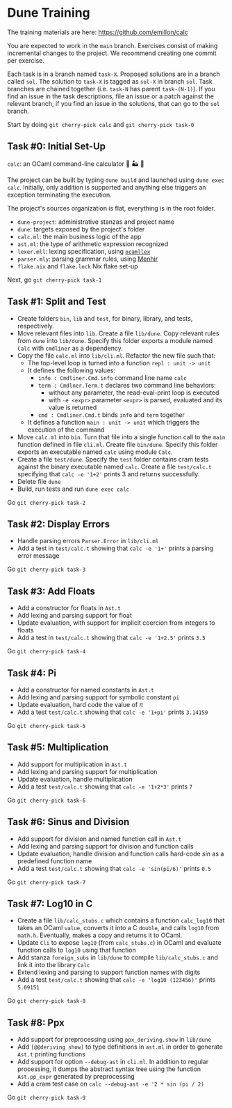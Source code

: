 # Dune Training

The training materials are here: https://github.com/emillon/calc

You are expected to work in the `main` branch. Exercises consist of making
incremental changes to the project. We recommend creating one commit per
exercise.

Each task is in a branch named `task-X`. Proposed solutions are in a branch
called `sol`. The solution to `task-X` is tagged as `sol-X` in branch `sol`.
Task branches are chained together (i.e. `task-N` has parent `task-(N-1)`). If
you find an issue in the task descriptions, file an issue or a patch against the
relevant branch, if you find an issue in the solutions, that can go to the `sol`
branch.

Start by doing `git cherry-pick calc` and `git cherry-pick task-0`

## Task #0: Initial Set-Up

`calc`: an OCaml command-line calculator :1234: :desert: :camel:

The project can be built by typing `dune build` and launched using `dune exec
calc`. Initially, only addition is supported and anything else triggers an
exception terminating the execution.

The project's sources organization is flat, everything is in the root folder.
* `dune-project`: administrative stanzas and project name
* `dune`: targets exposed by the project's folder
* `calc.ml`: the main business logic of the app
* `ast.ml`: the type of arithmetic expression recognized
* `lexer.mll`: lexing specification, using [`ocamllex`](https://ocaml.org/manual/5.2/lexyacc.html)
* `parser.mly`: parsing grammar rules, using [Menhir](https://gallium.inria.fr/~fpottier/menhir/)
* `flake.nix` and `flake.lock` Nix flake set-up

Next, go `git cherry-pick task-1`

## Task #1: Split and Test

* Create folders `bin`, `lib` and `test`, for binary, library, and tests,
  respectively.
* Move relevant files into `lib`. Create a file `lib/dune`. Copy relevant rules
  from `dune` into `lib/dune`. Specify this folder exports a module named `Calc`
  with `cmdliner` as a dependency.
* Copy the file `calc.ml` into `lib/cli.ml`. Refactor the new file such that:
  - The top-level loop is turned into a function `repl : unit -> unit`
  - It defines the following values:
    * `info : Cmdliner.Cmd.info` command line name `calc`
    * `term : Cmdlner.Term.t` declares two command line behaviors:
      - without any parameter, the read-eval-print loop is executed
      - with `-e <expr>` parameter `<expr>` is parsed, evaluated and its value
        is returned
    * `cmd : Cmdliner.Cmd.t` binds `info` and `term` together
  - It defines a function `main : unit -> unit` which triggers the execution of
    the command
* Move `calc.ml` into `bin`. Turn that file into a single function call to the
  `main` function defined in file `cli.ml`. Create file `bin/dune`. Specify this
  folder exports an executable named `calc` using module `Calc`.
* Create a file `test/dune`. Specify the `test` folder contains cram tests
  against the binary executable named `calc`. Create a file `test/calc.t`
  specifying that `calc -e '1+2'` prints 3 and returns successfully.
* Delete file `dune`
* Build, run tests and run `dune exec calc`

Go `git cherry-pick task-2`

## Task #2: Display Errors

* Handle parsing errors `Parser.Error` in `lib/cli.ml`
* Add a test in `test/calc.t` showing that `calc -e '1+'` prints a parsing error
  message

Go `git cherry-pick task-3`

## Task #3: Add Floats

* Add a constructor for floats in `Ast.t`
* Add lexing and parsing support for float
* Update evaluation, with support for implicit coercion from integers to floats
* Add a test in `test/calc.t` showing that `calc -e '1+2.5'` prints `3.5`

Go `git cherry-pick task-4`

## Task #4: Pi

* Add a constructor for named constants in `Ast.t`
* Add lexing and parsing support for symbolic constant `pi`
* Update evaluation, hard code the value of _&pi;_
* Add a test `test/calc.t` showing that `calc -e '1+pi'` prints `3.14159`

Go `git cherry-pick task-5`

## Task #5: Multiplication

* Add support for multiplication in `Ast.t`
* Add lexing and parsing support for multiplication
* Update evaluation, handle multiplication
* Add a test `test/calc.t` showing that `calc -e '1+2*3'` prints `7`

Go `git cherry-pick task-6`

## Task #6: Sinus and Division

* Add support for division and named function call in `Ast.t`
* Add lexing and parsing support for division and function calls
* Update evaluation, handle division and function calls hard-code _sin_ as
  a predefined function name
* Add a test `test/calc.t` showing that `calc -e 'sin(pi/6)'` prints `0.5`

Go `git cherry-pick task-7`

## Task #7: Log10 in C

* Create a file `lib/calc_stubs.c` which contains a function `calc_log10` that
  takes an OCaml `value`, converts it into a C `double`, and calls `log10` from
  `math.h`. Eventually, makes a copy and returns it to OCaml.
* Update `Cli` to expose `log10` (from `calc_stubs.c`) in OCaml and evaluate
  function calls to `log10` using that function
* Add stanza `foreign_subs` in `lib/dune` to compile `lib/calc_stubs.c` and link
  it into the library `Calc`
* Extend lexing and parsing to support function names with digits
* Add a test `test/calc.t` showing that `calc -e 'log10 (123456)'` prints `5.09151`

Go `git cherry-pick task-8`

## Task #8: Ppx

* Add support for preprocessing using `ppx_deriving.show` in `lib/dune`
* Add `[@@deriving show]` to type definitions in `ast.ml` in order to generate
  `Ast.t` printing functions
* Add support for option `--debug-ast` in `cli.ml`. In addition to regular
  processing, it dumps the abstract syntax tree using the function `Ast.pp_expr`
  generated by preprocessing
* Add a cram test case on `calc --debug-ast -e '2 * sin (pi / 2)`

Go `git cherry-pick task-9`

